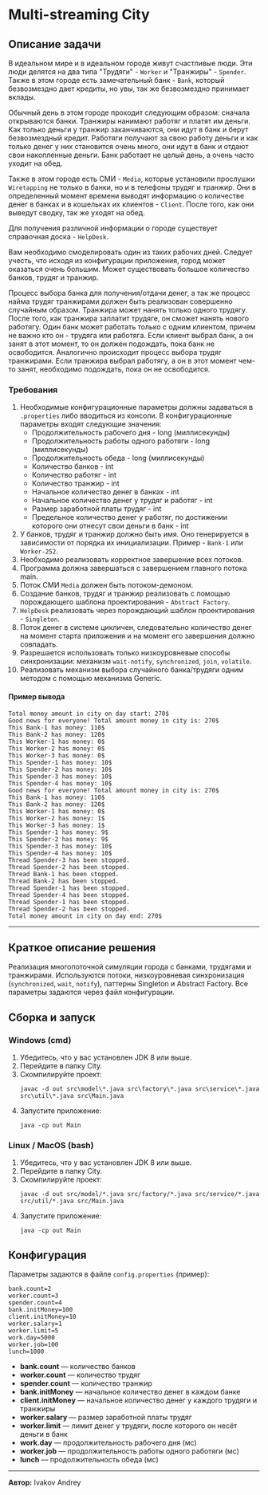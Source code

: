 # Multi-streaming City

## Описание задачи

В идеальном мире и в идеальном городе живут счастливые люди. Эти люди делятся на два типа "Трудяги" - `Worker` и "Транжиры" - `Spender`.
Также в этом городе есть замечательный банк - `Bank`, который безвозмездно дает кредиты, но увы, так же безвозмездно принимает вклады.

Обычный день в этом городе проходит следующим образом: сначала открываются банки. Транжиры нанимают работяг и платят им деньги. Как только деньги у транжир заканчиваются, они идут в банк и берут безвозмездный кредит. Работяги получают за свою работу деньги и как только денег у них становится очень много, они идут в банк и отдают свои накопленные деньги. Банк работает не целый день, а очень часто уходит на обед.

Также в этом городе есть СМИ - `Media`, которые установили прослушки `Wiretapping` не только в банки, но и в телефоны трудяг и транжир. Они в определенный момент времени выводят информацию о количестве денег в банках и в кошельках их клиентов - `Client`. После того, как они выведут сводку, так же уходят на обед.

Для получения различной информации о городе существует справочная доска - `HelpDesk`.

Вам необходимо смоделировать один из таких рабочих дней. Следует учесть, что исходя из конфигурации приложения, город может оказаться очень большим. Может существовать большое количество банков, трудяг и транжир.

Процесс выбора банка для получения/отдачи денег, а так же процесс найма трудяг транжирами должен быть реализован совершенно случайным образом.
Транжира может нанять только одного трудягу. После того, как транжира заплатит трудяге, он сможет нанять нового работягу. Один банк может работать только с одним клиентом, причем не важно кто он - трудяга или работяга. Если клиент выбрал банк, а он занят в этот момент, то он должен подождать, пока банк не освободится. Аналогично происходит процесс выбора трудяг транжирами. Если транжира выбрал работягу, а он в этот момент чем-то занят, необходимо подождать, пока он не освободится.

### Требования
1. Необходимые конфигурационные параметры должны задаваться в `.properties` либо вводиться из консоли. В конфигурационные параметры входят следующие значения:
   - Продолжительность рабочего дня - long (миллисекунды)
   - Продолжительность работы одного работяги - long (миллисекунды)
   - Продолжительность обеда - long (миллисекунды)
   - Количество банков - int
   - Количество работяг - int
   - Количество транжир - int
   - Начальное количество денег в банках - int
   - Начальное количество денег у трудяг и работяг - int
   - Размер заработной платы трудяг - int
   - Предельное количество денег у работяг, по достижении которого они отнесут свои деньги в банк - int
2. У банков, трудяг и транжир должно быть имя. Оно генерируется в зависимости от порядка их инициализации. Пример - `Bank-1` или `Worker-252`.
3. Необходимо реализовать корректное завершение всех потоков.
4. Программа должна завершаться с завершением главного потока main.
5. Поток СМИ `Media` должен быть потоком-демоном.
6. Создание банков, трудяг и транжир реализовать с помощью порождающего шаблона проектирования - `Abstract Factory`.
7. `HelpDesk` реализовать через порождающий шаблон проектирования - `Singleton`.
8. Поток денег в системе цикличен, следовательно количество денег на момент старта приложения и на момент его завершения должно совпадать.
9. Разрешается использовать только низкоуровневые способы синхронизации: механизм `wait-notify`, `synchronized`, `join`, `volatile`.
10. Реализовать механизм выбора случайного банка/трудяги одним методом с помощью механизма Generic.

#### Пример вывода
```
Total money amount in city on day start: 270$
Good news for everyone! Total amount money in city is: 270$
This Bank-1 has money: 110$
This Bank-2 has money: 120$
This Worker-1 has money: 0$
This Worker-2 has money: 0$
This Worker-3 has money: 0$
This Spender-1 has money: 10$
This Spender-2 has money: 10$
This Spender-3 has money: 10$
This Spender-4 has money: 10$
Good news for everyone! Total amount money in city is: 270$
This Bank-1 has money: 110$
This Bank-2 has money: 120$
This Worker-1 has money: 0$
This Worker-2 has money: 1$
This Worker-3 has money: 1$
This Spender-1 has money: 9$
This Spender-2 has money: 9$
This Spender-3 has money: 10$
This Spender-4 has money: 10$
Thread Spender-3 has been stopped.
Thread Spender-2 has been stopped.
Thread Bank-1 has been stopped.
Thread Bank-2 has been stopped.
Thread Spender-1 has been stopped.
Thread Spender-4 has been stopped.
Thread Spender-1 has been stopped.
Thread Spender-2 has been stopped.
Total money amount in city on day end: 270$
```

---

## Краткое описание решения

Реализация многопоточной симуляции города с банками, трудягами и транжирами. Используются потоки, низкоуровневая синхронизация (`synchronized`, `wait`, `notify`), паттерны Singleton и Abstract Factory. Все параметры задаются через файл конфигурации.

## Сборка и запуск

### Windows (cmd)

1. Убедитесь, что у вас установлен JDK 8 или выше.
2. Перейдите в папку City.
3. Скомпилируйте проект:
   ```
   javac -d out src\model\*.java src\factory\*.java src\service\*.java src\util\*.java src\Main.java
   ```
4. Запустите приложение:
   ```
   java -cp out Main
   ```

### Linux / MacOS (bash)

1. Убедитесь, что у вас установлен JDK 8 или выше.
2. Перейдите в папку City.
3. Скомпилируйте проект:
   ```
   javac -d out src/model/*.java src/factory/*.java src/service/*.java src/util/*.java src/Main.java
   ```
4. Запустите приложение:
   ```
   java -cp out Main
   ```

## Конфигурация

Параметры задаются в файле `config.properties` (пример):

```
bank.count=2
worker.count=3
spender.count=4
bank.initMoney=100
client.initMoney=10
worker.salary=1
worker.limit=5
work.day=5000
worker.job=100
lunch=1000
```

- **bank.count** — количество банков
- **worker.count** — количество трудяг
- **spender.count** — количество транжир
- **bank.initMoney** — начальное количество денег в каждом банке
- **client.initMoney** — начальное количество денег у каждого трудяги и транжиры
- **worker.salary** — размер заработной платы трудяг
- **worker.limit** — лимит денег у трудяги, после которого он несёт деньги в банк
- **work.day** — продолжительность рабочего дня (мс)
- **worker.job** — продолжительность работы одного работяги (мс)
- **lunch** — продолжительность обеда (мс)

---

**Автор:** Ivakov Andrey 